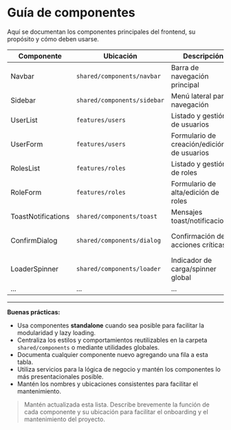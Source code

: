 # Guía de componentes

Aquí se documentan los componentes principales del frontend, su propósito y cómo deben usarse.

| Componente | Ubicación | Descripción | Uso recomendado |
| --- | --- | --- | --- |
| Navbar | `shared/components/navbar` | Barra de navegación principal | Visible en todas las páginas |
| Sidebar | `shared/components/sidebar` | Menú lateral para navegación | Visible en módulos principales |
| UserList | `features/users` | Listado y gestión de usuarios | Vista de gestión de usuarios |
| UserForm | `features/users` | Formulario de creación/edición de usuarios | Alta y edición de usuarios |
| RolesList | `features/roles` | Listado y gestión de roles | Gestión de roles y permisos |
| RoleForm | `features/roles` | Formulario de alta/edición de roles | Crear y editar roles, asignar permisos |
| ToastNotifications | `shared/components/toast` | Mensajes toast/notificaciones | Feedback inmediato al usuario |
| ConfirmDialog | `shared/components/dialog` | Confirmación de acciones críticas | Confirmar eliminaciones/acciones irreversibles |
| LoaderSpinner | `shared/components/loader` | Indicador de carga/spinner global | Espera de respuestas HTTP |
| ... | ... | ... | ... |

---

**Buenas prácticas:**

- Usa componentes **standalone** cuando sea posible para facilitar la modularidad y lazy loading.
- Centraliza los estilos y comportamientos reutilizables en la carpeta `shared/components` o mediante utilidades globales.
- Documenta cualquier componente nuevo agregando una fila a esta tabla.
- Utiliza servicios para la lógica de negocio y mantén los componentes lo más presentacionales posible.
- Mantén los nombres y ubicaciones consistentes para facilitar el mantenimiento.

> Mantén actualizada esta lista. Describe brevemente la función de cada componente y su ubicación para facilitar el onboarding y el mantenimiento del proyecto.
>